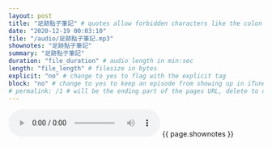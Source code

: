 ```yaml
---
layout: post
title: "足跡點子筆記" # quotes allow forbidden characters like the colon
date: "2020-12-19 00:03:10"
file: "/audio/足跡點子筆記.mp3"
shownotes: "足跡點子筆記"
summary: "足跡點子筆記"
duration: "file_duration" # audio length in min:sec
length: "file_length" # filesize in bytes
explicit: "no" # change to yes to flag with the explicit tag
block: "no" # change to yes to keep an episode from showing up in iTunes
# permalink: /1 # will be the ending part of the pages URL, delete to default to the title
---
```


<audio controls>
<source src="{{site.url}}{{site.baseurl}}{{ page.file }}" type="audio/x-mp3">
Your browser does not support the audio element.
</audio>
{{ page.shownotes }}
